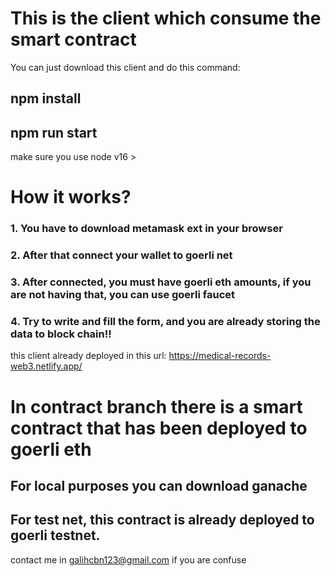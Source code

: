 # This is the client which consume the smart contract

You can just download this client and do this command:

## npm install

## npm run start

make sure you use node v16 >

# How it works?

### 1. You have to download metamask ext in your browser

### 2. After that connect your wallet to goerli net

### 3. After connected, you must have goerli eth amounts, if you are not having that, you can use goerli faucet

### 4. Try to write and fill the form, and you are already storing the data to block chain!!

this client already deployed in this url: https://medical-records-web3.netlify.app/


# In contract branch there is a smart contract that has been deployed to goerli eth

## For local purposes you can download ganache

## For test net, this contract is already deployed to goerli testnet.

contact me in galihcbn123@gmail.com if you are confuse
